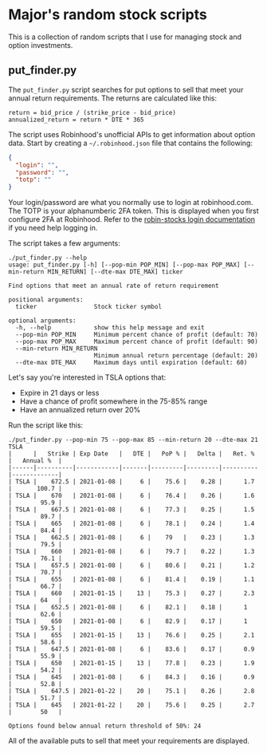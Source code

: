 # Major's random stock scripts

This is a collection of random scripts that I use for managing stock and
option investments.

## put_finder.py

The `put_finder.py` script searches for put options to sell that meet your
annual return requirements. The returns are calculated like this:

```
return = bid_price / (strike_price - bid_price)
annualized_return = return * DTE * 365
```

The script uses Robinhood's unofficial APIs to get information about option
data. Start by creating a `~/.robinhood.json` file that contains the
following:

```json
{
  "login": "",
  "password": "",
  "totp": ""
}
```

Your login/password are what you normally use to login at robinhood.com. The
TOTP is your alphanumberic 2FA token. This is displayed when you first
configure 2FA at Robinhood. Refer to the [robin-stocks login documentation] if
you need help logging in.

The script takes a few arguments:

```
./put_finder.py --help
usage: put_finder.py [-h] [--pop-min POP_MIN] [--pop-max POP_MAX] [--min-return MIN_RETURN] [--dte-max DTE_MAX] ticker

Find options that meet an annual rate of return requirement

positional arguments:
  ticker                Stock ticker symbol

optional arguments:
  -h, --help            show this help message and exit
  --pop-min POP_MIN     Minimum percent chance of profit (default: 70)
  --pop-max POP_MAX     Maximum percent chance of profit (default: 90)
  --min-return MIN_RETURN
                        Minimum annual return percentage (default: 20)
  --dte-max DTE_MAX     Maximum days until expiration (default: 60)
```

Let's say you're interested in TSLA options that:

* Expire in 21 days or less
* Have a chance of profit somewhere in the 75-85% range
* Have an annualized return over 20%

Run the script like this:

```
./put_finder.py --pop-min 75 --pop-max 85 --min-return 20 --dte-max 21 TSLA
|      |   Strike | Exp Date   |   DTE |   PoP % |   Delta |   Ret. % |   Annual %  |
|------|----------|------------|-------|---------|---------|----------|-------------|
| TSLA |    672.5 | 2021-01-08 |     6 |    75.6 |    0.28 |      1.7 |       100.7 |
| TSLA |    670   | 2021-01-08 |     6 |    76.4 |    0.26 |      1.6 |        95.9 |
| TSLA |    667.5 | 2021-01-08 |     6 |    77.3 |    0.25 |      1.5 |        89.7 |
| TSLA |    665   | 2021-01-08 |     6 |    78.1 |    0.24 |      1.4 |        84.4 |
| TSLA |    662.5 | 2021-01-08 |     6 |    79   |    0.23 |      1.3 |        79.5 |
| TSLA |    660   | 2021-01-08 |     6 |    79.7 |    0.22 |      1.3 |        76.1 |
| TSLA |    657.5 | 2021-01-08 |     6 |    80.6 |    0.21 |      1.2 |        70.7 |
| TSLA |    655   | 2021-01-08 |     6 |    81.4 |    0.19 |      1.1 |        66.7 |
| TSLA |    660   | 2021-01-15 |    13 |    75.3 |    0.27 |      2.3 |        64   |
| TSLA |    652.5 | 2021-01-08 |     6 |    82.1 |    0.18 |      1   |        62.6 |
| TSLA |    650   | 2021-01-08 |     6 |    82.9 |    0.17 |      1   |        59.5 |
| TSLA |    655   | 2021-01-15 |    13 |    76.6 |    0.25 |      2.1 |        58.6 |
| TSLA |    647.5 | 2021-01-08 |     6 |    83.6 |    0.17 |      0.9 |        55.9 |
| TSLA |    650   | 2021-01-15 |    13 |    77.8 |    0.23 |      1.9 |        54.2 |
| TSLA |    645   | 2021-01-08 |     6 |    84.3 |    0.16 |      0.9 |        52.8 |
| TSLA |    647.5 | 2021-01-22 |    20 |    75.1 |    0.26 |      2.8 |        51.7 |
| TSLA |    645   | 2021-01-22 |    20 |    75.6 |    0.25 |      2.7 |        50   |

Options found below annual return threshold of 50%: 24
```

All of the available puts to sell that meet your requirements are displayed.

[robin-stocks login documentation]: https://robin-stocks.readthedocs.io/en/latest/quickstart.html#importing-and-logging-in
